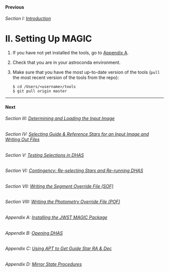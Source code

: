 #### Previous

###### Section I: [Introduction](i_introduction.md)

II. Setting Up MAGIC
====================

1. If you have not yet installed the tools, go to [Appendix A](appendix_a_installing_magic.md).
2. Check that you are in your astroconda environment. 
3. Make sure that you have the most up-to-date version of the tools (``pull`` the most recent version of the tools from the repo):

       $ cd /Users/<username>/tools
       $ git pull origin master

---------------------------------------

#### Next

###### Section III: [Determining and Loading the Input Image](iii_determining_and_loading_the_input_image.md)

###### Section IV: [Selecting Guide & Reference Stars for an Input Image and Writing Out Files](iv_select_stars_and_write_files.md)

###### Section V: [Testing Selections in DHAS](v_testing_in_dhas.md)

###### Section VI: [Contingency: Re-selecting Stars and Re-running DHAS](vi_contingency_reselect_stars.md)

###### Section VII: [Writing the Segment Override File (SOF)](vii_write_sof.md)

###### Section VIII: [Writing the Photometry Override File (POF)](viii_write_pof.md)

###### Appendix A: [Installing the JWST MAGIC Package](appendix_a_installing_magic.md)

###### Appendix B: [Opening DHAS](appendix_b_opening_dhas.md)

###### Appendix C: [Using APT to Get Guide Star RA & Dec](appendix_c_apt.md)

###### Appendix D: [Mirror State Procedures](appendix_d_mirror_states.md)
